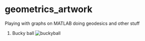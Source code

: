 # geometrics_artwork
Playing with graphs on MATLAB doing geodesics and other stuff

1. Bucky ball
![buckyball](buckyball.gif)
